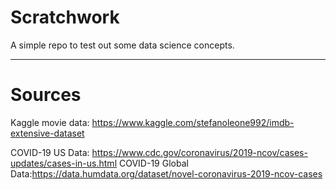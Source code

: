# Scratchwork
A simple repo to test out some data science concepts.

___
# Sources
Kaggle movie data: https://www.kaggle.com/stefanoleone992/imdb-extensive-dataset

COVID-19 US Data: https://www.cdc.gov/coronavirus/2019-ncov/cases-updates/cases-in-us.html
COVID-19 Global Data:https://data.humdata.org/dataset/novel-coronavirus-2019-ncov-cases
